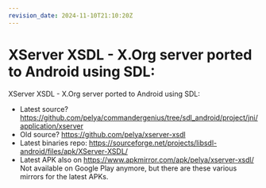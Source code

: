 ```yaml
---
revision_date: 2024-11-10T21:10:20Z
---
```

# XServer XSDL - X.Org server ported to Android using SDL:
XServer XSDL - X.Org server ported to Android using SDL:
* Latest source? https://github.com/pelya/commandergenius/tree/sdl_android/project/jni/application/xserver
* Old source? https://github.com/pelya/xserver-xsdl
* Latest binaries repo: https://sourceforge.net/projects/libsdl-android/files/apk/XServer-XSDL/
* Latest APK also on https://www.apkmirror.com/apk/pelya/xserver-xsdl/
Not available on Google Play anymore, but there are these various mirrors for the latest APKs.